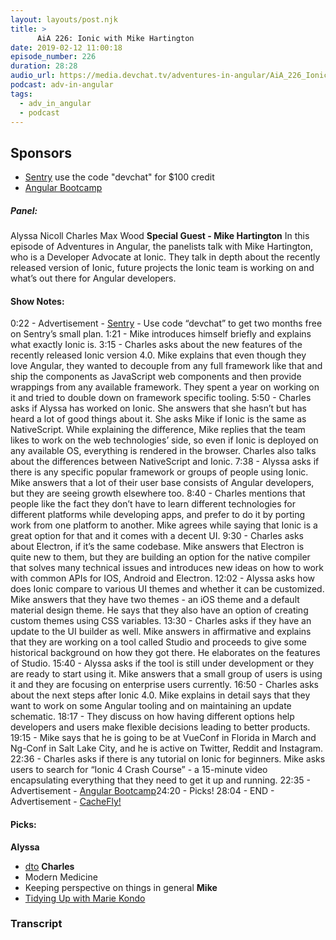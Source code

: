 ```yaml
---
layout: layouts/post.njk
title: >
      AiA 226: Ionic with Mike Hartington
date: 2019-02-12 11:00:18
episode_number: 226
duration: 28:28
audio_url: https://media.devchat.tv/adventures-in-angular/AiA_226_Ionic_with_Mike_Hartington.mp3
podcast: adv-in-angular
tags: 
  - adv_in_angular
  - podcast
---
```


## **Sponsors**

- [Sentry](https://sentry.io)&nbsp;use the code "devchat" for $100 credit
- [Angular Bootcamp](https://angularbootcamp.com)

##### **Panel:**
Alyssa Nicoll Charles Max Wood **Special Guest - Mike Hartington** In this episode of Adventures in Angular, the panelists talk with Mike Hartington, who is a Developer Advocate at Ionic. They talk in depth about the recently released version of Ionic, future projects the Ionic team is working on and what’s out there for Angular developers.
#### **Show Notes:**
0:22 - Advertisement - [Sentry](https://sentry.io/welcome/) - Use code “devchat” to get two months free on Sentry’s small plan. 1:21 - Mike introduces himself briefly and explains what exactly Ionic is. 3:15 - Charles asks about the new features of the recently released Ionic version 4.0. Mike explains that even though they love Angular, they wanted to decouple from any full framework like that and ship the components as JavaScript web components and then provide wrappings from any available framework. They spent a year on working on it and tried to double down on framework specific tooling. 5:50 - Charles asks if Alyssa has worked on Ionic. She answers that she hasn’t but has heard a lot of good things about it. She asks Mike if Ionic is the same as NativeScript. While explaining the difference, Mike replies that the team likes to work on the web technologies’ side, so even if Ionic is deployed on any available OS, everything is rendered in the browser. Charles also talks about the differences between NativeScript and Ionic. 7:38 - Alyssa asks if there is any specific popular framework or groups of people using Ionic. Mike answers that a lot of their user base consists of Angular developers, but they are seeing growth elsewhere too. 8:40 - Charles mentions that people like the fact they don’t have to learn different technologies for different platforms while developing apps, and prefer to do it by porting work from one platform to another. Mike agrees while saying that Ionic is a great option for that and it comes with a decent UI. 9:30 - Charles asks about Electron, if it’s the same codebase. Mike answers that Electron is quite new to them, but they are building an option for the native compiler that solves many technical issues and introduces new ideas on how to work with common APIs for IOS, Android and Electron. 12:02 - Alyssa asks how does Ionic compare to various UI themes and whether it can be customized. Mike answers that they have two themes - an iOS theme and a default material design theme. He says that they also have an option of creating custom themes using CSS variables. 13:30 - Charles asks if they have an update to the UI builder as well. Mike answers in affirmative and explains that they are working on a tool called Studio and proceeds to give some historical background on how they got there. He elaborates on the features of Studio. 15:40 - Alyssa asks if the tool is still under development or they are ready to start using it. Mike answers that a small group of users is using it and they are focusing on enterprise users currently. 16:50 - Charles asks about the next steps after Ionic 4.0. Mike explains in detail says that they want to work on some Angular tooling and on maintaining an update schematic. 18:17 - They discuss on how having different options help developers and users make flexible decisions leading to better products. 19:15 - Mike says that he is going to be at VueConf in Florida in March and Ng-Conf in Salt Lake City, and he is active on Twitter, Reddit and Instagram. 22:36 - Charles asks if there is any tutorial on Ionic for beginners. Mike asks users to search for “Ionic 4 Crash Course” - a 15-minute video encapsulating everything that they need to get it up and running. 22:35 - Advertisement - [Angular Bootcamp](https://angularbootcamp.com/)24:20 - Picks! 28:04 - END - Advertisement - [CacheFly!](https://www.cachefly.com/)&nbsp;
#### **Picks:**
 **Alyssa**
- [dto](https://dev.to)
**Charles**
- Modern Medicine
- Keeping perspective on things in general
**Mike**
- [Tidying Up with Marie Kondo](https://www.netflix.com/se-en/title/80209379)


### Transcript


